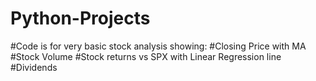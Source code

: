 # Python-Projects
#Code is for very basic stock analysis showing:
  #Closing Price with MA
  #Stock Volume
  #Stock returns vs SPX with Linear Regression line
  #Dividends
